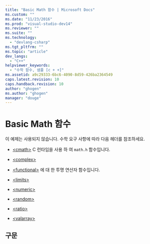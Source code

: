 ```yaml
---
title: "Basic Math 함수 | Microsoft Docs"
ms.custom: ""
ms.date: "11/23/2016"
ms.prod: "visual-studio-dev14"
ms.reviewer: ""
ms.suite: ""
ms.technology: 
  - "devlang-csharp"
ms.tgt_pltfrm: ""
ms.topic: "article"
dev_langs: 
  - "C++"
helpviewer_keywords: 
  - "수학 함수, 샘플 [c + +]"
ms.assetid: a9c29333-6bc6-4090-8d59-426ba2364549
caps.latest.revision: 10
caps.handback.revision: 10
author: "ghogen"
ms.author: "ghogen"
manager: "douge"
---
```

# Basic Math 함수
이 예제는 사용되지 않습니다. 수학 요구 사항에 따라 다음 헤더를 참조하세요.  
  
-   [\<cmath\>](../standard-library/cmath.md) C 런타임을 사용 하 여 `math.h` 함수입니다.  
  
-   [\<complex\>](../standard-library/complex.md)  
  
-   [\<functional\>](../standard-library/functional.md) 에 대 한 투명 연산자 함수입니다.  
  
-   [\<limits\>](../standard-library/limits.md)  
  
-   [\<numeric\>](../standard-library/numeric.md)  
  
-   [\<random\>](../standard-library/random.md)  
  
-   [\<ratio\>](../standard-library/ratio.md)  
  
-   [\<valarray\>](../standard-library/valarray.md)  
  
## 구문